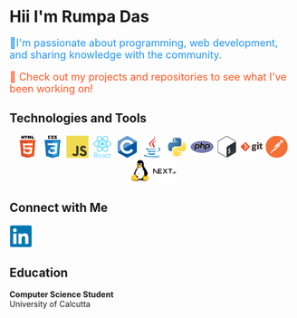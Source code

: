# Hii I'm Rumpa Das
<p style="color:#2196F3; font-size:18px;">
    👋I'm passionate about programming, web development, and sharing knowledge with the community.
</p>

<p style="color:#FF5722; font-size:18px;">
    🌟 Check out my projects and repositories to see what I've been working on!
</p>

## Technologies and Tools

<p align="center">
    <img src="https://raw.githubusercontent.com/devicons/devicon/master/icons/html5/html5-original-wordmark.svg" alt="html5" width="40" height="40"/>
    <img src="https://raw.githubusercontent.com/devicons/devicon/master/icons/css3/css3-original-wordmark.svg" alt="css3" width="40" height="40"/>
    <img src="https://raw.githubusercontent.com/devicons/devicon/master/icons/javascript/javascript-original.svg" alt="javascript" width="40" height="40"/>
    <img src="https://raw.githubusercontent.com/devicons/devicon/master/icons/react/react-original-wordmark.svg" alt="react" width="40" height="40"/>
    <img src="https://raw.githubusercontent.com/devicons/devicon/master/icons/c/c-original.svg" alt="c" width="40" height="40"/>
    <img src="https://raw.githubusercontent.com/devicons/devicon/master/icons/java/java-original.svg" alt="java" width="40" height="40"/>
    <img src="https://raw.githubusercontent.com/devicons/devicon/master/icons/python/python-original.svg" alt="python" width="40" height="40"/>
    <img src="https://raw.githubusercontent.com/devicons/devicon/master/icons/php/php-original.svg" alt="php" width="40" height="40"/>
    <img src="https://raw.githubusercontent.com/devicons/devicon/master/icons/bash/bash-original.svg" alt="shell" width="40" height="40"/>
    <img src="https://raw.githubusercontent.com/devicons/devicon/master/icons/git/git-original-wordmark.svg" alt="git" width="40" height="40"/>
    <img src="https://raw.githubusercontent.com/devicons/devicon/master/icons/postman/postman-original.svg" alt="postman" width="40" height="40"/>
    <img src="https://raw.githubusercontent.com/devicons/devicon/master/icons/linux/linux-original.svg" alt="linux" width="40" height="40"/>
    <img src="https://raw.githubusercontent.com/devicons/devicon/master/icons/nextjs/nextjs-original-wordmark.svg" alt="nextjs" width="40" height="40"/>
</p>

## Connect with Me

<p align="left">
    <a href="https://www.linkedin.com/in/rumpadas1" target="_blank">
        <img src="https://raw.githubusercontent.com/devicons/devicon/master/icons/linkedin/linkedin-original.svg" alt="linkedin" width="40" height="40"/>
    </a>
</p>

## Education

**Computer Science Student**  
University of Calcutta
